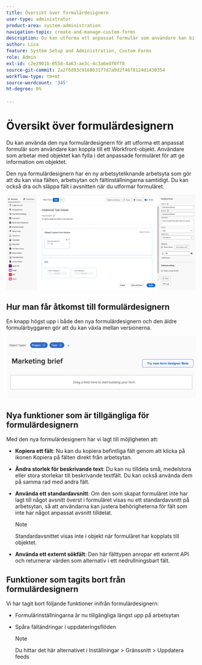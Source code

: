 ```yaml
---
title: Översikt över formulärdesignern
user-type: administrator
product-area: system-administration
navigation-topic: create-and-manage-custom-forms
description: Du kan utforma ett anpassat formulär som användare kan bifoga till ett Workfront-objekt. Användare som arbetar med objektet kan fylla i det anpassade formuläret för att ge information om objektet.
author: Lisa
feature: System Setup and Administration, Custom Forms
role: Admin
exl-id: c2e2901b-0558-4a63-ae3c-4c3a6edf0ff0
source-git-commit: 2a2f6d93c916863177d7a9d2f46f8124d1430354
workflow-type: tm+mt
source-wordcount: '345'
ht-degree: 0%

---
```


# Översikt över formulärdesignern

Du kan använda den nya formulärdesignern för att utforma ett anpassat formulär som användare kan koppla till ett Workfront-objekt. Användare som arbetar med objektet kan fylla i det anpassade formuläret för att ge information om objektet.

Den nya formulärdesignern har en ny arbetsyteliknande arbetsyta som gör att du kan visa fälten, arbetsytan och fältinställningarna samtidigt. Du kan också dra och släppa fält i avsnitten när du utformar formuläret.

![Exempelformulärdesigner](assets/form-designer-example.png)

## Hur man får åtkomst till formulärdesignern

En knapp högst upp i både den nya formulärdesignern och den äldre formulärbyggaren gör att du kan växla mellan versionerna.

![Växla till ny formulärdesigner](assets/switch-views.png)

## Nya funktioner som är tillgängliga för formulärdesignern

Med den nya formulärdesignern har vi lagt till möjligheten att:

* **Kopiera ett fält**: Nu kan du kopiera befintliga fält genom att klicka på ikonen Kopiera på fälten direkt från arbetsytan.

* **Ändra storlek för beskrivande text**: Du kan nu tilldela små, medelstora eller stora storlekar till beskrivande textfält. Du kan också använda dem på samma rad med andra fält.

* **Använda ett standardavsnitt**: Om den som skapat formuläret inte har lagt till något avsnitt överst i formuläret visas nu ett standardavsnitt på arbetsytan, så att användarna kan justera behörigheterna för fält som inte har något anpassat avsnitt tilldelat.

  >[!NOTE]
  >
  >Standardavsnittet visas inte i objekt när formuläret har kopplats till objektet.

* **Använda ett externt sökfält**: Den här fälttypen anropar ett externt API och returnerar värden som alternativ i ett nedrullningsbart fält.

## Funktioner som tagits bort från formulärdesignern

Vi har tagit bort följande funktioner inifrån formulärdesignern:

* Formulärinställningarna är nu tillgängliga längst upp på arbetsytan

* Spåra fältändringar i uppdateringsflöden

  >[!NOTE]
  >
  >Du hittar det här alternativet i Inställningar > Gränssnitt > Uppdatera feeds

